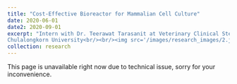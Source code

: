 ```yaml
---
title: "Cost-Effective Bioreactor for Mammalian Cell Culture"
date: 2020-06-01
date2: 2020-09-01
excerpt: "Intern with Dr. Teerawat Tarasanit at Veterinary Clinical Stem Cells and Bioengineering Research Unit,
Chulalongkorn University<br/><br/><img src='/images/research_images/2.jpg'>"
collection: research
---
```


This page is unavailable right now due to technical issue, sorry for your inconvenience.